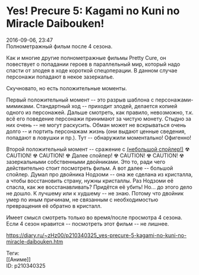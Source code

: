 Yes! Precure 5: Kagami no Kuni no Miracle Daibouken!
=====================================================

   
 2016-09-06, 23:47   
  Полнометражный фильм после 4 сезона.   
   
 Как и многие другие полнометражные фильмы Pretty Cure, он повествует о попадании героев в параллельный мир, который надо спасти от злодея в ходе короткой спецоперации. В данном случае персонажи попадают в некое зазеркалье.   
   
 Скучновато, но есть положительные моменты.   
   
 Первый положительный момент -- это разрыв шаблона с персонажами-мимиками. Стандартный ход -- приходит злодей, делается копией одного из персонажей. Дальше смотреть, как правило, невозможно, т.к. всё его поведение персонажи принимают за чистую монету. Стыдно за них очень -- не могут раскусить. Обман может не вскрываться очень долго -- и портить персонажам жизнь (они выдают ценные сведения, попадают в ловушки и пр.). Тут -- обнаружили моментально! Офигенно!   
   
 Второй положительный момент -- сражение с  [(небольшой спойлер!)](https://zHz00.diary.ru/p210340325.htm?index=1#linkmore210340325m1)    ☢ CAUTION! ☢ CAUTION! ☢ Далее спойлер! ☢ CAUTION! ☢ CAUTION! ☢ зазеркальными собственными двойниками. Это то, ради чего действительно стоит посмотреть фильм. А вот далее -- большой спойлер. Думал про двойника Нодзоми -- она же сделана из кристалла, а чтобы восстановить страну, нужны кристаллы. Раз Нодзоми её спасла, как же восстанавливать? Придётся её убить! Но... до этого дело не дошло. К лучшему или к худшему -- не знаю. Потому что двойник умер по иным причинам, не связанным с необходимостью превращения её обратно в кристалл.     
   
 Имеет смысл смотреть только во время/после просмотра 4 сезона. Если 4 сезон нравится -- посмотреть этот фильм -- не лишнее.   
    
 <https://diary.ru/~zHz00/p210340325_yes-precure-5-kagami-no-kuni-no-miracle-daibouken.htm>   
   
 Теги:   
 [[Аниме]]   
 ID: p210340325